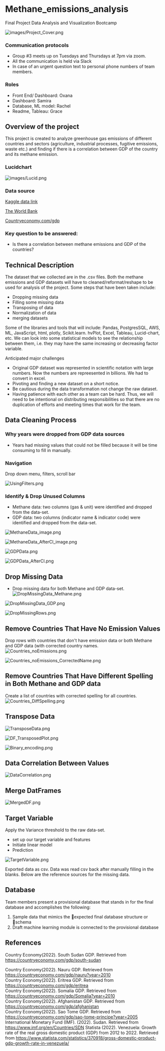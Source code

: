 # Methane_emissions_analysis
Final Project Data Analysis and Visualization Bootcamp

![images/Project_Cover.png](images/Project_Cover.png)

### Communication protocols

- Group #3 meets up on Tuesdays and Thursdays  at 7pm via zoom. 
- All the communication is held via Slack
- In case of an urgent question text to personal phone numbers of  team members.

### Roles
* Front End/ Dashboard: Oxana
* Dashboard: Samira
* Database, ML model: Rachel
* Readme, Tableau: Grace

## Overview of the project

This project is created to analyze greenhouse gas emissions of different countries and sectors (agriculture, industrial processes, fugitive emissions, waste etc.) and finding if there is a correlation between GDP of the country and its methane emission.

### Lucidchart

![images/Lucid.png](images/Lucid.png)

### Data source

[Kaggle data link](https://www.kaggle.com/datasets/kkhandekar/methane-emissions-across-the-world-19902018)

[The World Bank](https://data.worldbank.org/indicator/NY.GDP.MKTP.CD)

[Countryeconomy.com/gdp]( https://countryeconomy.com/gdp)



### Key question to be answered:

- Is there a correlation between methane emissions and GDP of the countries?

## Technical Description
The dataset that we collected are in the .csv files. Both the methane emissions and GDP datasets will have to cleaned/reformat/reshape to be used for analysis of the project. Some steps that have been taken include:
* Dropping missing data
* Filling some missing data
* Transposing of data 
* Normalization of data
* merging datasets 

Some of the libraries and tools that will include: Pandas, PostgresSQL, AWS, ML, JavaScript, html, plotly, Scikit.learn. hvPlot, Excel, Tableau, Lucid-chart, etc. We can look into some statistical models to see the relationship between them, i.e. they may have the same increasing or decreasing factor variable.

Anticipated major challenges 

* Original GDP dataset was represented in scientific notation with large numbers. Now the numbers are repreesented in billions. We had to convert in excel. 
* Pivoting and finding a new dataset on a short notice.
* Be cautious during the data transformation not change the raw dataset.
* Having patience with each other as a team can be hard. Thus, we will need to be intentional on distributing responsibilities so that there are no duplication of efforts and meeting times that work for the team. 

## Data Cleaning Process 
### Why years were dropped from GDP data sources
* Years had missing values that could not be filled because it will be time consuming to fill in manually. 

### Navigation
Drop down menu, filters, scroll bar

![UsingFilters.png](https://github.com/OxanaDrotieva/Methane_emissions_analysis/blob/cleaning_data/images/UsingFilters.png)

### Identify & Drop Unused Columns 
* Methane data: two columns (gas & unit) were identified and dropped from the data-set.
* GDP data: two columns (indicator name & indicator code) were identified and dropped from the data-set.

![MethaneData_image.png](https://github.com/OxanaDrotieva/Methane_emissions_analysis/blob/cleaning_data/images/MethaneData_image.png)

![MethaneData_AfterCl_image.png](https://github.com/OxanaDrotieva/Methane_emissions_analysis/blob/cleaning_data/images/MethaneData_AfterCl_image.png)

![GDPData.png](https://github.com/OxanaDrotieva/Methane_emissions_analysis/blob/cleaning_data/images/GDPData.png)

![GDPData_AfterCl.png](https://github.com/OxanaDrotieva/Methane_emissions_analysis/blob/cleaning_data/images/GDPData_AfterCl.png)

## Drop Missing Data
* Drop missing data for both Methane and GDP data-set.
![DropMissingData_Methane.png](https://github.com/OxanaDrotieva/Methane_emissions_analysis/blob/cleaning_data/images/DropMissingData_Methane.png)

![DropMissingData_GDP.png](https://github.com/OxanaDrotieva/Methane_emissions_analysis/blob/cleaning_data/images/DropMissingData_GDP.png)

![DropMissingRows.png](https://github.com/OxanaDrotieva/Methane_emissions_analysis/blob/cleaning_data/images/DropRows%20_missingdata.png)

## Remove Countries That Have No Emission Values 
Drop rows with countries that don't have emission data or both Methane and GDP data (with corrected country names.
![Countries_noEmissions.png](https://github.com/OxanaDrotieva/Methane_emissions_analysis/blob/cleaning_data/images/Countries_noEmissions.png)

![Countries_noEmissions_CorrectedName.png](https://github.com/OxanaDrotieva/Methane_emissions_analysis/blob/cleaning_data/images/Countries_noEmissions_CorrectedName.png)

## Remove Countries That Have Different Spelling in Both Methane and GDP data
Create a list of countries with corrected spelling for all countries.
![Countries_DiffSpelling.png](https://github.com/OxanaDrotieva/Methane_emissions_analysis/blob/cleaning_data/images/Countries_DiffSpelling.png)

## Transpose Data
![TransposeData.png](https://github.com/OxanaDrotieva/Methane_emissions_analysis/blob/cleaning_data/images/TransposeData.png)

![DF_TransposedPlot.png](https://github.com/OxanaDrotieva/Methane_emissions_analysis/blob/cleaning_data/images/DF_TransposedPlot.png)

![Binary_encoding.png](https://github.com/OxanaDrotieva/Methane_emissions_analysis/blob/cleaning_data/images/Binary_encoding.png)

## Data Correlation Between Values
![DataCorrelation.png](https://github.com/OxanaDrotieva/Methane_emissions_analysis/blob/cleaning_data/images/DataCorrelation.png)

## Merge DatFrames
![MergedDF.png](https://github.com/OxanaDrotieva/Methane_emissions_analysis/blob/cleaning_data/images/MergedDF.png)

## Target Variable
Apply the Variance threshold to the raw data-set.
* set up our target variable and features
* Initiate linear model
* Prediction

![TargetVariable.png](https://github.com/OxanaDrotieva/Methane_emissions_analysis/blob/cleaning_data/images/TargetVariable.png)

Exported data as csv. Data was read csv back after manually filling in the blanks. Below are the reference sources for the missing data.

## Database
Team members present a provisional database that stands in for the final database and accomplishes the following:
1. Sample data that mimics the expected final database structure or schema
2. Draft machine learning module is connected to the provisional database

## References

Country Economy(2022). South Sudan GDP. Retrieved from https://countryeconomy.com/gdp/south-sudan 							
											
Country Economy(2022). Nauru GDP.  Retrieved from https://countryeconomy.com/gdp/nauru?year=2010																			
Country Economy(2022). Eritrea GDP.  Retrieved from https://countryeconomy.com/gdp/eritrea																			
Country Economy(2022). Somalia GDP.  Retrieved from https://countryeconomy.com/gdp/Somalia?year=2010																			
Country Economy(2022). Afghanistan GDP.  Retrieved from https://countryeconomy.com/gdp/afghanistan																			
Country Economy(2022). Sao Tome GDP.  Retrieved from https://countryeconomy.com/gdp/sao-tome-principe?year=2005																			
International Monetary Fund (IMF). (2022). Sudan. Retrieved from https://www.imf.org/en/Countries/SDN
Statista (2022). Venezuela: Growth rate of the real gross domestic product (GDP) from 2012 to 2022. Retrieved from https://www.statista.com/statistics/370918/gross-domestic-product-gdp-growth-rate-in-venezuela/	
